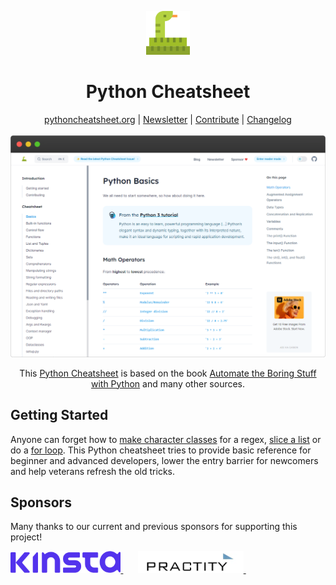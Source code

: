 <p align="center">
<img height="70" src="public/android-chrome-192x192.png">
</p>

<h1 align="center">Python Cheatsheet</h1>

<div align="center">
  <a href="https://www.pythoncheatsheet.org/">pythoncheatsheet.org</a> |
  <a href="https://news.pythoncheatsheet.org/">Newsletter</a> |
  <a href="https://github.com/wilfredinni/python-cheatsheet/blob/master/src/pages/contributing.md">Contribute</a> |
  <a href="https://github.com/wilfredinni/python-cheatsheet/blob/master/src/pages/changelog.md">Changelog</a>
</div>
<br>
<!-- <img height="340" src="public/screenshots/frame_dark.png">
<img height="340" src="public/screenshots/frame_light.png"> -->
<img src="public/screenshots/frame_light.png">
<p align='center'>
This <a href="https://www.pythoncheatsheet.org/">Python Cheatsheet</a> is based on the book <a href="https://automatetheboringstuff.com/">Automate the Boring Stuff with Python</a> and many other sources.
</p>

## Getting Started

Anyone can forget how to
[make character classes](https://www.pythoncheatsheet.org/cheatsheet/regular-expressions#making-your-own-character-classes)
for a regex, [slice a list](https://www.pythoncheatsheet.org/cheatsheet/lists-and-tuples#getting-sublists-with-slices) or do a [for loop](https://www.pythoncheatsheet.org/cheatsheet/control-flow#for-loop). This Python cheatsheet tries to provide basic reference for beginner and advanced developers, lower the entry barrier for newcomers and help veterans refresh the old tricks.

## Sponsors

Many thanks to our current and previous sponsors for supporting this project!

<div>
<a
  href="https://kinsta.com/application-hosting/?utm_source=pythoncheatsheet&utm_medium=digital&utm_campaign=python-hosting&utm_content=banner"
  target="_blank">
<img height="35" src="public/sponsors/kinsta/kinsta-logo-alpha-purple.png">
</a>&nbsp;&nbsp;&nbsp;&nbsp;&nbsp;
<a
  href="https://practity.com/python/"
  target="_blank">
<img height="35" src="public/sponsors/practity/practity.webp">
</a>&nbsp;&nbsp;&nbsp;&nbsp;
</div>
